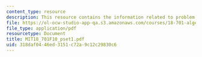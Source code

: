```yaml
---
content_type: resource
description: This resource contains the information related to problem set 1.
file: https://ol-ocw-studio-app-qa.s3.amazonaws.com/courses/18-701-algebra-i-fall-2010/318daf0446ed3151c72a9c12c29830c6_MIT18_701F10_pset1.pdf
file_type: application/pdf
resourcetype: Document
title: MIT18_701F10_pset1.pdf
uid: 318daf04-46ed-3151-c72a-9c12c29830c6
---
```

